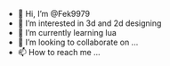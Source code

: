 - 👋 Hi, I’m @Fek9979
- 👀 I’m interested in 3d and 2d designing
- 🌱 I’m currently learning lua
- 💞️ I’m looking to collaborate on ...
- 📫 How to reach me ...

